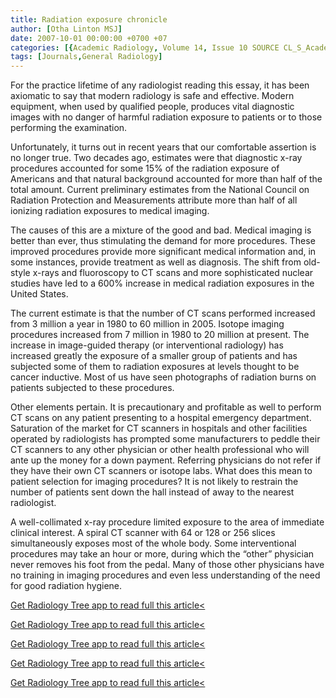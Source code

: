 ```yaml
---
title: Radiation exposure chronicle
author: [Otha Linton MSJ]
date: 2007-10-01 00:00:00 +0700 +07
categories: [{Academic Radiology, Volume 14, Issue 10 SOURCE CL_S_AcademicRadiologyVolume14Issue10 1}]
tags: [Journals,General Radiology]
---
```

For the practice lifetime of any radiologist reading this essay, it has been axiomatic to say that modern radiology is safe and effective. Modern equipment, when used by qualified people, produces vital diagnostic images with no danger of harmful radiation exposure to patients or to those performing the examination.

Unfortunately, it turns out in recent years that our comfortable assertion is no longer true. Two decades ago, estimates were that diagnostic x-ray procedures accounted for some 15% of the radiation exposure of Americans and that natural background accounted for more than half of the total amount. Current preliminary estimates from the National Council on Radiation Protection and Measurements attribute more than half of all ionizing radiation exposures to medical imaging.

The causes of this are a mixture of the good and bad. Medical imaging is better than ever, thus stimulating the demand for more procedures. These improved procedures provide more significant medical information and, in some instances, provide treatment as well as diagnosis. The shift from old-style x-rays and fluoroscopy to CT scans and more sophisticated nuclear studies have led to a 600% increase in medical radiation exposures in the United States.

The current estimate is that the number of CT scans performed increased from 3 million a year in 1980 to 60 million in 2005. Isotope imaging procedures increased from 7 million in 1980 to 20 million at present. The increase in image-guided therapy (or interventional radiology) has increased greatly the exposure of a smaller group of patients and has subjected some of them to radiation exposures at levels thought to be cancer inductive. Most of us have seen photographs of radiation burns on patients subjected to these procedures.

Other elements pertain. It is precautionary and profitable as well to perform CT scans on any patient presenting to a hospital emergency department. Saturation of the market for CT scanners in hospitals and other facilities operated by radiologists has prompted some manufacturers to peddle their CT scanners to any other physician or other health professional who will ante up the money for a down payment. Referring physicians do not refer if they have their own CT scanners or isotope labs. What does this mean to patient selection for imaging procedures? It is not likely to restrain the number of patients sent down the hall instead of away to the nearest radiologist.

A well-collimated x-ray procedure limited exposure to the area of immediate clinical interest. A spiral CT scanner with 64 or 128 or 256 slices simultaneously exposes most of the whole body. Some interventional procedures may take an hour or more, during which the “other” physician never removes his foot from the pedal. Many of those other physicians have no training in imaging procedures and even less understanding of the need for good radiation hygiene.

[Get Radiology Tree app to read full this article<](https://clinicalpub.com/app)

[Get Radiology Tree app to read full this article<](https://clinicalpub.com/app)

[Get Radiology Tree app to read full this article<](https://clinicalpub.com/app)

[Get Radiology Tree app to read full this article<](https://clinicalpub.com/app)

[Get Radiology Tree app to read full this article<](https://clinicalpub.com/app)